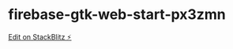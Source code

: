 # firebase-gtk-web-start-px3zmn

[Edit on StackBlitz ⚡️](https://stackblitz.com/edit/firebase-gtk-web-start-px3zmn)